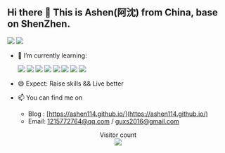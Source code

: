 
## Hi there 👋 This is **Ashen**(**阿沈**) from China, base on ShenZhen.

![](https://github-readme-stats.vercel.app/api?username=ashen114)
![](https://github-readme-stats.vercel.app/api/top-langs/?username=ashen114&hide=html&layout=compact)

- 🌱 I’m currently learning: 

    <img src="https://img.shields.io/badge/-JavaScript-F2AA24?style=flat-square&logo=JavaScript&logoColor=000" />
    <img src="https://img.shields.io/badge/-TypeScript-007ACC?style=flat-square&logo=TypeScript&logoColor=fff" />
    <img src="https://img.shields.io/badge/-Vue-1f8e3c?style=flat-square&logo=Vue.js&logoColor=fff" />
    <img src="https://img.shields.io/badge/-Node-333?style=flat-square&logo=Node.js&logoColor=#689F63" />
    <img src="https://img.shields.io/badge/-Electron-083a5e?style=flat-square&logo=Electron&logoColor=#9FEAF9" />
    <img src="https://img.shields.io/badge/-Webpack-2B3A42?style=flat-square&logo=Webpack&logoColor=#55A7DD" />
    <img src="https://img.shields.io/badge/-Angular-DD0031?style=flat-square&logo=Angular&logoColor=fff" />
    <img src="https://img.shields.io/badge/-React-282C34?style=flat-square&logo=React&logoColor=61DAFB" />
- 😄 Expect: Raise skills && Live better
- 📫 You can find me on 
  - Blog : [https://ashen114.github.io/](https://ashen114.github.io/)
  - Email: 1215772764@qq.com / guxs2016@gmail.com

<p align="center"> 
  Visitor count<br>
  <img src="https://profile-counter.glitch.me/mpw0311/count.svg" />
</p>

<!--
![https://github-readme-stats.vercel.app/api/pin/?username=ashen114&repo=ashen114.github.io](https://github-readme-stats.vercel.app/api/pin/?username=ashen114&repo=ashen114.github.io)
![https://github-readme-stats.vercel.app/api/pin/?username=ashen114&repo=CodingFun](https://github-readme-stats.vercel.app/api/pin/?username=ashen114&repo=CodingFun)
-->
